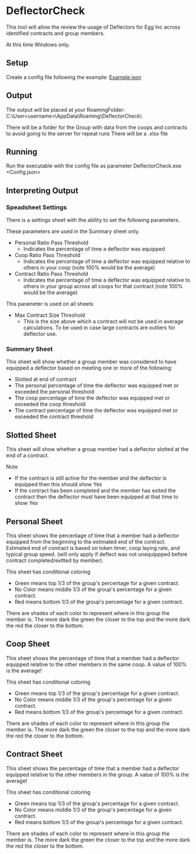 # DeflectorCheck

This tool will allow the review the usage of Deflectors for Egg Inc across identified contracts and group members.

At this time Windows only.

## Setup

Create a config file following the example: [Example.json](https://github.com/brozono/DeflectorCheck/blob/main/Examples/Example.json)

## Output

The output will be placed at your RoamingFolder:
C:\User\<username>\AppData\Roaming\DeflectorCheck\

There will be a folder for the Group with data from the coops and contracts to avoid going to the server for repeat runs
There will be a <GroupName>.xlsx file

## Running

Run the executable with the config file as parameter
DeflectorCheck.exe <Config.json>

## Interpreting Output

### Speadsheet Settings

There is a settings sheet with the ability to set the following parameters.

These parameters are used in the Summary sheet only.
- Personal Ratio Pass Threshold
  - Indicates the percentage of time a deflector was equipped
- Coop Ratio Pass Threshold
  - Indicates the percentage of time a deflector was equipped relative to others in your coop (note 100% would be the average)
- Contract Ratio Pass Threshold
  - Indicates the percentage of time a deflector was equipped relative to others in your group across all coops for that contract (note 100% would be the average)

This parameter is used on all sheets
- Max Contract Size Threshold
  - This is the size above which a contract will not be used in average calculations. To be used in case large contracts are outliers for deflector use.

### Summary Sheet

This sheet will show whether a group member was considered to have equipped a deflector based on meeting one or more of the following:
- Slotted at end of contract
- The personal percentage of time the deflector was equipped met or exceeded the personal threshold
- The coop percentage of time the deflector was equipped met or exceeded the coop threshold
- The contract percentage of time the deflector was equipped met or exceeded the contract threshold

## Slotted Sheet

This sheet will show whether a group member had a deflector slotted at the end of a contract.

Note
- If the contract is still active for the member and the deflector is equipped then this should show Yes
- If the contract has been completed and the member has exited the contract then the deflector must have been equipped at that time to show Yes

## Personal Sheet

This sheet shows the percentage of time that a member had a deflector equipped from the beginning to the estimated end of the contract. Estimated end of contract is based on token timer, coop laying rate, and typical group speed.
(will only apply if deflect was not unequippped before contract completed/exitted by member).

This sheet has conditional coloring
- Green means top 1/3 of the group's percentage for a given contract.
- No Color means middle 1/3 of the group's percentage for a given contract.
- Red means bottom 1/3 of the group's percentage for a given contract.

There are shades of each color to represent where in this group the member is. The more dark the green the closer to the top and the more dark the red the closer to the bottom.

## Coop Sheet

This sheet shows the percentage of time that a member had a deflector equipped relative to the other members in the same coop. A value of 100% is the average!

This sheet has conditional coloring
- Green means top 1/3 of the group's percentage for a given contract.
- No Color means middle 1/3 of the group's percentage for a given contract.
- Red means bottom 1/3 of the group's percentage for a given contract.

There are shades of each color to represent where in this group the member is. The more dark the green the closer to the top and the more dark the red the closer to the bottom.

## Contract Sheet

This sheet shows the percentage of time that a member had a deflector equipped relative to the other members in the group. A value of 100% is the average!

This sheet has conditional coloring
- Green means top 1/3 of the group's percentage for a given contract.
- No Color means middle 1/3 of the group's percentage for a given contract.
- Red means bottom 1/3 of the group's percentage for a given contract.

There are shades of each color to represent where in this group the member is. The more dark the green the closer to the top and the more dark the red the closer to the bottom.
